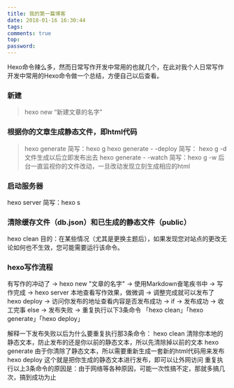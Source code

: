 ```yaml
---
title: 我的第一篇博客
date: 2018-01-16 16:30:44
tags:
comments: true
top:
password:
---
```


Hexo命令辣么多，然而日常写作开发中常用的也就几个，在此对我个人日常写作开发中常用的Hexo命令做一个总结，方便自己以后查看。

<!-- more -->

### 新建
> hexo new “新建文章的名字”

### 根据你的文章生成静态文件，即html代码
> hexo generate 简写：hexo g
hexo generate - -deploy 简写： hexo g -d 文件生成以后立即发布出去
hexo generate - -watch 简写：hexo g -w 后台一直监视你的文件改动，一旦改动发现立刻生成相应的html

### 启动服务器
hexo server 简写：hexo s

### 清除缓存文件（db.json）和已生成的静态文件（public）
hexo clean
目的：在某些情况（尤其是更换主题后），如果发现您对站点的更改无论如何也不生效，您可能需要运行该命令。

### hexo写作流程
有写作的冲动了 -> hexo new "文章的名字"  -> 使用Markdown奋笔疾书中 -> 写作完成  -> hexo server 本地查看写作效果，做微调 -> 调整完成就可以发布了 hexo deploy -> 访问你发布的地址查看内容是否发布成功  ->
if -> 发布成功 -> 收工完事
else -> 发布失败 -> 重复执行以下3条命令 「hexo clean」「hexo generate」「hexo deploy」

解释一下发布失败以后为什么要重复执行那3条命令：
hexo clean 清除你本地的静态文本，防止发布的还是你以前的静态文本，所以先清除掉以前的文本
hexo generate 由于你清除了静态文本，所以需要重新生成一套新的html代码用来发布
hexo deploy 这个就是把你生成的静态文本进行发布，即可以让外网访问
重复执行以上3条命令的原因是：由于网络等各种原因，可能一次性搞不定，那就多搞几次，搞到成功为止

